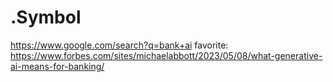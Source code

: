 # .Symbol
https://www.google.com/search?q=bank+ai favorite: https://www.forbes.com/sites/michaelabbott/2023/05/08/what-generative-ai-means-for-banking/
